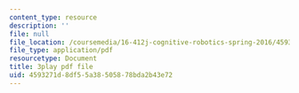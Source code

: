 ```yaml
---
content_type: resource
description: ''
file: null
file_location: /coursemedia/16-412j-cognitive-robotics-spring-2016/4593271d8df55a38505878bda2b43e72_Tmhe33f9mWA.pdf
file_type: application/pdf
resourcetype: Document
title: 3play pdf file
uid: 4593271d-8df5-5a38-5058-78bda2b43e72
---
```

